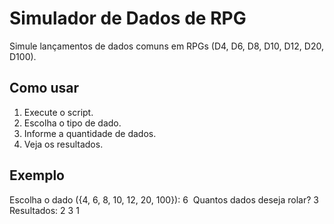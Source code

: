 # Simulador de Dados de RPG

Simule lançamentos de dados comuns em RPGs (D4, D6, D8, D10, D12, D20, D100).

## Como usar
1. Execute o script.
2. Escolha o tipo de dado.
3. Informe a quantidade de dados.
4. Veja os resultados.

## Exemplo
Escolha o dado ({4, 6, 8, 10, 12, 20, 100}): 6 
Quantos dados deseja rolar? 3 
Resultados: 
2 3 1

